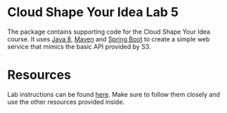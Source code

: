 # Cloud Shape Your Idea Lab 5
The package contains supporting code for the Cloud Shape Your Idea course. It uses [Java 8](http://openjdk.java.net/projects/jdk8/), [Maven](https://maven.apache.org/) and [Spring Boot](https://projects.spring.io/spring-boot/) to create a simple web service that mimics the basic API provided by S3.

# Resources
Lab instructions can be found [here](https://s3-eu-west-1.amazonaws.com/csyi-lab-materials/2018/Lab+5/CloudShapeYourIdea+-+Lab+5+-+Lab+Scaffolding.pdf). Make sure to follow them closely and use the other resources provided inside.
